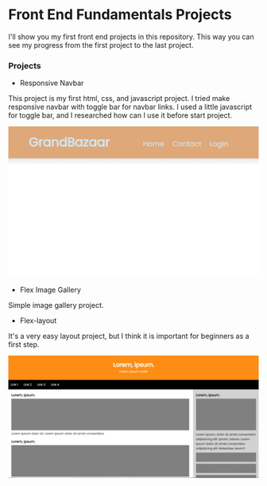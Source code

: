 # Front End Fundamentals Projects

I'll show you my first front end projects in this repository. 
This way you can see my progress from the first project to the last project.


### Projects

* Responsive Navbar

This project is my first html, css, and javascript project. I tried make responsive navbar with toggle bar for navbar links. I used a little javascript for toggle bar, and I researched how can I use it before start project.

![](responsive-navbar.gif)

* Flex Image Gallery

Simple image gallery project.

* Flex-layout

It's a very easy layout project, but I think it is important for beginners as a first step.

![](layout.gif)